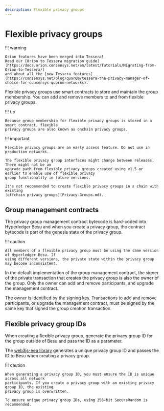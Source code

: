 ```yaml
---
description: Flexible privacy groups
---
```


# Flexible privacy groups

!!! warning

    Orion features have been merged into Tessera!
    Read our [Orion to Tessera migration guide](https://docs.orion.consensys.net/en/latest/Tutorials/Migrating-from-Orion-to-Tessera/)
    and about all the [new Tessera features](https://consensys.net/blog/quorum/tessera-the-privacy-manager-of-choice-for-consensys-quorum-networks).

Flexible privacy groups use smart contracts to store and maintain the group membership. You can add
and remove members to and from flexible privacy groups.

!!! tip

    Because group membership for flexible privacy groups is stored in a smart contract, flexible
    privacy groups are also known as onchain privacy groups.

!!! important

    Flexible privacy groups are an early access feature. Do not use in production networks.

    The flexible privacy group interfaces might change between releases. There might not be an
    upgrade path from flexible privacy groups created using v1.5 or earlier to enable use of flexible privacy
    group functionality in future versions.

    It's not recommended to create flexible privacy groups in a chain with existing
    [offchain privacy groups](Privacy-Groups.md).

## Group management contracts

The privacy group management contract bytecode is hard-coded into Hyperledger Besu and when you
create a privacy group, the contract bytecode is part of the genesis state of the privacy group.

!!! caution

    All members of a flexible privacy group must be using the same version of Hyperledger Besu. If
    using different versions, the private state within the privacy group may become inconsistent.

In the default implementation of the group management contract, the signer of the private transaction
that creates the privacy group is also the owner of the group. Only the owner can add and remove participants,
and upgrade the management contract.

The owner is identified by the signing key. Transactions to add and remove participants, or upgrade
the management contract, must be signed by the same key that signed the group creation transaction.

## Flexible privacy group IDs

When creating a flexible privacy group, generate the privacy group ID for the group outside of Besu
and pass the ID as a parameter.

The [web3js-eea library](../../HowTo/Use-Privacy/Use-FlexiblePrivacy.md) generates a unique privacy
group ID and passes the ID to Besu when creating a privacy group.

!!! caution

    When generating a privacy group ID, you must ensure the ID is unique across all network
    participants. If you create a privacy group with an existing privacy group ID, the existing
    privacy group is overwritten.

    To ensure unique privacy group IDs, using 256-bit SecureRandom is recommended.
